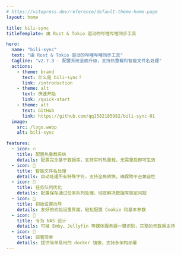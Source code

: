 ```yaml
---
# https://vitepress.dev/reference/default-theme-home-page
layout: home

title: bili-sync
titleTemplate: 由 Rust & Tokio 驱动的哔哩哔哩同步工具

hero:
  name: "bili-sync"
  text: "由 Rust & Tokio 驱动的哔哩哔哩同步工具"
  tagline: "v2.7.3 - 配置系统全面升级，支持热重载和智能文件名处理"
  actions:
    - theme: brand
      text: 什么是 bili-sync？
      link: /introduction
    - theme: alt
      text: 快速开始
      link: /quick-start
    - theme: alt
      text: GitHub
      link: https://github.com/qq1582185982/bili-sync-01
  image:
    src: /logo.webp
    alt: bili-sync

features:
  - icon: 🔥
    title: 配置热重载系统
    details: 配置完全基于数据库，支持实时热重载，无需重启即可生效
  - icon: 📝
    title: 智能文件名处理
    details: 自动处理所有特殊字符，支持全角转换，确保跨平台兼容性
  - icon: 🚀
    title: 任务队列优化
    details: 配置保存通过任务队列处理，彻底解决数据库锁定问题
  - icon: 🎯
    title: 初始设置向导
    details: 友好的初始设置界面，轻松配置 Cookie 和基本参数
  - icon: 💾
    title: 专为 NAS 设计
    details: 可被 Emby、Jellyfin 等媒体服务器一键识别，完整的元数据支持
  - icon: 🐳
    title: 部署简单
    details: 提供简单易用的 docker 镜像，支持多架构部署
---
```


<style>
:root {
  --vp-home-hero-name-color: transparent;
  --vp-home-hero-name-background: -webkit-linear-gradient(120deg, #bd34fe 30%, #41d1ff);

  --vp-home-hero-image-background-image: linear-gradient(-45deg, #bd34fe 50%, #47caff 50%);
  --vp-home-hero-image-filter: blur(44px);
}

@media (min-width: 640px) {
  :root {
    --vp-home-hero-image-filter: blur(56px);
  }
}

@media (min-width: 960px) {
  :root {
    --vp-home-hero-image-filter: blur(68px);
  }
}
</style>